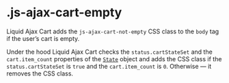 # .js-ajax-cart-empty

Liquid Ajax Cart adds the `js-ajax-cart-not-empty` CSS class to the `body` tag if the user’s cart is empty.

Under the hood Liquid Ajax Cart checks the `status.cartStateSet` and the `cart.item_count` properties of the [`State`](/reference/state) object and adds the CSS class if the `status.cartStateSet` is `true` and the `cart.item_count` is `0`. Otherwise — it removes the CSS class.
